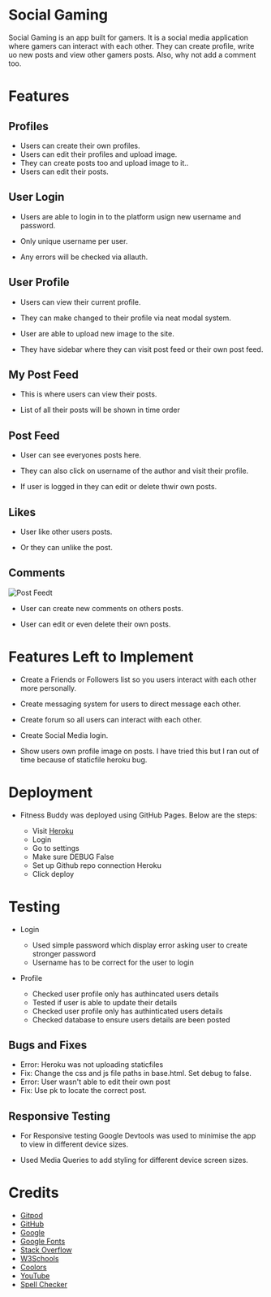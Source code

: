 # Social Gaming

Social Gaming is an app built for gamers. It is a social media application where gamers can interact with each other. They can create profile, write uo new posts and view other gamers posts. Also, why not add a comment too.

# Features

## Profiles

* Users can create their own profiles.
* Users can edit their profiles and upload image.
* They can create posts too and upload image to it..
* Users can edit their posts.

## User Login

* Users are able to login in to the platform usign new username and password.

* Only unique username per user.

* Any errors will be checked via allauth. 

## User Profile

* Users can view their current profile.

* They can make changed to their profile via neat modal system.

* User are able to upload new image to the site.

* They have sidebar where they can visit post feed or their own post feed.

## My Post Feed


* This is where users can view their posts.

* List of all their posts will be shown in time order


## Post Feed

* User can see everyones posts here.

* They can also click on username of the author and visit their profile.

* If user is logged in they can edit or delete thwir own posts.

## Likes


* User like other users posts.

* Or they can unlike the post.

## Comments

![Post Feedt](readme-files/screenshots/bmi-info.png)

* User can create new comments on others posts.

* User can edit or even delete their own posts.


# Features Left to Implement

* Create a Friends or Followers list so you users interact with each other more personally.

* Create messaging system for users to direct message each other.

* Create forum so all users can interact with each other.

* Create Social Media login.

* Show users own profile image on posts. I have tried this but I ran out of time because of staticfile heroku bug. 

# Deployment

* Fitness Buddy was deployed using GitHub Pages. Below are the steps:

    * Visit [Heroku](https://github.com/dushanka-dev/fitness-buddy)
    * Login
    * Go to settings
    * Make sure DEBUG False
    * Set up Github repo connection Heroku
    * Click deploy	

# Testing

* Login

    * Used simple password which display error asking user to create stronger password
    * Username has to be correct for the user to login	

* Profile

    * Checked user profile only has authincated users details
    * Tested if user is able to update their details
    * Checked user profile only has authinticated users details
    * Checked database to ensure users details are been posted


## Bugs and Fixes
        
* Error: Heroku was not uploading staticfiles
* Fix: Change the css and js file paths in base.html. Set debug to false.
* Error: User wasn't able to edit their own post
* Fix: Use pk to locate the correct post.


## Responsive Testing

* For Responsive testing Google Devtools was used to minimise the app to view in different device sizes.

* Used Media Queries to add styling for different device screen sizes. 


# Credits

* [Gitpod](https://www.gitpod.io/)
* [GitHub](https://github.com/)
* [Google](https://www.google.com/)
* [Google Fonts](https://fonts.google.com/)
* [Stack Overflow](https://stackoverflow.com/)
* [W3Schools](https://www.w3schools.com/)
* [Coolors](https://coolors.co/palettes/trending)
* [YouTube](https://www.youtube.com/)
* [Spell Checker](https://www.internetmarketingninjas.com/online-spell-checker.php)